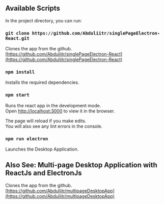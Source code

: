 
## Available Scripts

In the project directory, you can run:

### `git clone https://github.com/Abduliitr/singlePageElectron-React.git`

Clones the app from the github.<br />
[https://github.com/Abduliitr/singlePageElectron-React](https://github.com/Abduliitr/singlePageElectron-React) 


### `npm install`

Installs the required dependencies.<br />


### `npm start`

Runs the react app in the development mode.<br />
Open [http://localhost:3000](http://localhost:3000) to view it in the browser.

The page will reload if you make edits.<br />
You will also see any lint errors in the console.

### `npm run electron`

Launches the Desktop Application.<br />



## Also See: Multi-page Desktop Application with ReactJs and ElectronJs

Clones the app from the github.<br />
[https://github.com/Abduliitr/multipageDesktopApp](https://github.com/Abduliitr/multipageDesktopApp)


